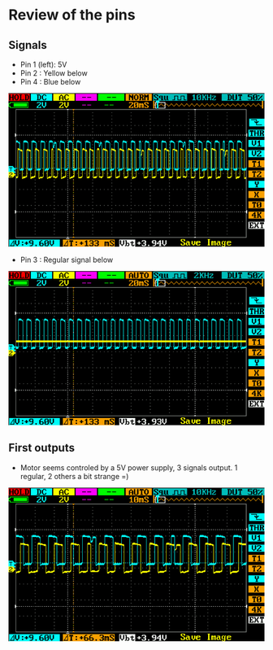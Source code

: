 # Review of the pins

## Signals

* Pin 1 (left): 5V
* Pin 2 : Yellow below
* Pin 4 : Blue below

![](/include/s3/counter/IMAG008.png)

* Pin 3 : Regular signal below

![](/include/s3/counter/IMAG009.png)

## First outputs

* Motor seems controled by a 5V power supply, 3 signals output. 1 regular, 2 others a bit strange =)	

![](/include/s3/counter/IMAG007.png)
